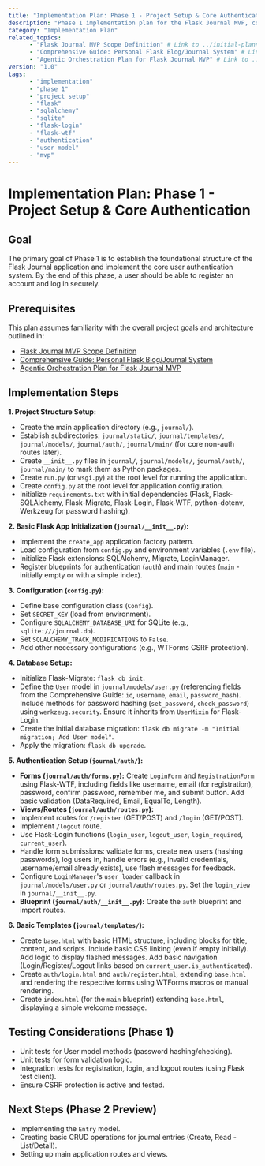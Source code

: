 ```yaml
---
title: "Implementation Plan: Phase 1 - Project Setup & Core Authentication"
description: "Phase 1 implementation plan for the Flask Journal MVP, covering initial project structure, Flask app setup, database configuration (SQLite), User model creation, and basic user registration/login functionality."
category: "Implementation Plan"
related_topics:
      - "Flask Journal MVP Scope Definition" # Link to ../initial-planning/mvp-high-level-implementation-guide.md
      - "Comprehensive Guide: Personal Flask Blog/Journal System" # Link to ../initial-planning/comprehensive-guide-personal.md
      - "Agentic Orchestration Plan for Flask Journal MVP" # Link to ../initial-planning/agentic-workflow.md
version: "1.0"
tags:
      - "implementation"
      - "phase 1"
      - "project setup"
      - "flask"
      - "sqlalchemy"
      - "sqlite"
      - "flask-login"
      - "flask-wtf"
      - "authentication"
      - "user model"
      - "mvp"
---
```


# Implementation Plan: Phase 1 - Project Setup & Core Authentication

## Goal

The primary goal of Phase 1 is to establish the foundational structure of the Flask Journal application and implement the core user authentication system. By the end of this phase, a user should be able to register an account and log in securely.

## Prerequisites

This plan assumes familiarity with the overall project goals and architecture outlined in:

-   [Flask Journal MVP Scope Definition](../initial-planning/mvp-high-level-implementation-guide.md)
-   [Comprehensive Guide: Personal Flask Blog/Journal System](../initial-planning/comprehensive-guide-personal.md)
-   [Agentic Orchestration Plan for Flask Journal MVP](../initial-planning/agentic-workflow.md)

## Implementation Steps

**1. Project Structure Setup:**

-   Create the main application directory (e.g., `journal/`).
-   Establish subdirectories: `journal/static/`, `journal/templates/`, `journal/models/`, `journal/auth/`, `journal/main/` (for core non-auth routes later).
-   Create `__init__.py` files in `journal/`, `journal/models/`, `journal/auth/`, `journal/main/` to mark them as Python packages.
-   Create `run.py` (or `wsgi.py`) at the root level for running the application.
-   Create `config.py` at the root level for application configuration.
-   Initialize `requirements.txt` with initial dependencies (Flask, Flask-SQLAlchemy, Flask-Migrate, Flask-Login, Flask-WTF, python-dotenv, Werkzeug for password hashing).

**2. Basic Flask App Initialization (`journal/__init__.py`):**

-   Implement the `create_app` application factory pattern.
-   Load configuration from `config.py` and environment variables (`.env` file).
-   Initialize Flask extensions: SQLAlchemy, Migrate, LoginManager.
-   Register blueprints for authentication (`auth`) and main routes (`main` - initially empty or with a simple index).

**3. Configuration (`config.py`):**

-   Define base configuration class (`Config`).
-   Set `SECRET_KEY` (load from environment).
-   Configure `SQLALCHEMY_DATABASE_URI` for SQLite (e.g., `sqlite:///journal.db`).
-   Set `SQLALCHEMY_TRACK_MODIFICATIONS` to `False`.
-   Add other necessary configurations (e.g., WTForms CSRF protection).

**4. Database Setup:**

-   Initialize Flask-Migrate: `flask db init`.
-   Define the `User` model in `journal/models/user.py` (referencing fields from the Comprehensive Guide: `id`, `username`, `email`, `password_hash`). Include methods for password hashing (`set_password`, `check_password`) using `werkzeug.security`. Ensure it inherits from `UserMixin` for Flask-Login.
-   Create the initial database migration: `flask db migrate -m "Initial migration; Add User model"`.
-   Apply the migration: `flask db upgrade`.

**5. Authentication Setup (`journal/auth/`):**

-   **Forms (`journal/auth/forms.py`):** Create `LoginForm` and `RegistrationForm` using Flask-WTF, including fields like username, email (for registration), password, confirm password, remember me, and submit button. Add basic validation (DataRequired, Email, EqualTo, Length).
-   **Views/Routes (`journal/auth/routes.py`):**
-   Implement routes for `/register` (GET/POST) and `/login` (GET/POST).
-   Implement `/logout` route.
-   Use Flask-Login functions (`login_user`, `logout_user`, `login_required`, `current_user`).
-   Handle form submissions: validate forms, create new users (hashing passwords), log users in, handle errors (e.g., invalid credentials, username/email already exists), use flash messages for feedback.
-   Configure `LoginManager`'s `user_loader` callback in `journal/models/user.py` or `journal/auth/routes.py`. Set the `login_view` in `journal/__init__.py`.
-   **Blueprint (`journal/auth/__init__.py`):** Create the `auth` blueprint and import routes.

**6. Basic Templates (`journal/templates/`):**

-   Create `base.html` with basic HTML structure, including blocks for title, content, and scripts. Include basic CSS linking (even if empty initially). Add logic to display flashed messages. Add basic navigation (Login/Register/Logout links based on `current_user.is_authenticated`).
-   Create `auth/login.html` and `auth/register.html`, extending `base.html` and rendering the respective forms using WTForms macros or manual rendering.
-   Create `index.html` (for the `main` blueprint) extending `base.html`, displaying a simple welcome message.

## Testing Considerations (Phase 1)

-   Unit tests for User model methods (password hashing/checking).
-   Unit tests for form validation logic.
-   Integration tests for registration, login, and logout routes (using Flask test client).
-   Ensure CSRF protection is active and tested.

## Next Steps (Phase 2 Preview)

-   Implementing the `Entry` model.
-   Creating basic CRUD operations for journal entries (Create, Read - List/Detail).
-   Setting up main application routes and views.
